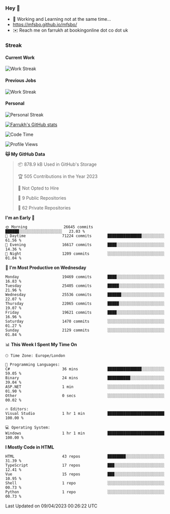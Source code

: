 ### Hey 👋

- 🏃 Working and Learning not at the same time...
- https://mfsbo.github.io/mfsbo/
- ✉️ Reach me on farrukh at bookingonline dot co dot uk

### Streak
#### Current Work
![Work Streak](https://streak-stats.demolab.com/?user=mfsbo)
#### Previous Jobs
![Work Streak](https://streak-stats.demolab.com/?user=farrukhcw)
#### Personal
![Personal Streak](https://streak-stats.demolab.com/?user=farrukhsubhani)

[![Farrukh's GitHub stats](https://github-readme-stats.vercel.app/api?username=mfsbo&hide=stars&count_private=true)](https://github.com/mfsbo/)

<!--START_SECTION:waka-->
![Code Time](http://img.shields.io/badge/Code%20Time-248%20hrs%2028%20mins-blue)

![Profile Views](http://img.shields.io/badge/Profile%20Views-7-blue)

**🐱 My GitHub Data** 

> 📦 878.9 kB Used in GitHub's Storage 
 > 
> 🏆 505 Contributions in the Year 2023
 > 
> 🚫 Not Opted to Hire
 > 
> 📜 9 Public Repositories 
 > 
> 🔑 62 Private Repositories 
 > 
**I'm an Early 🐤** 

```text
🌞 Morning                26645 commits       ██████░░░░░░░░░░░░░░░░░░░   23.03 % 
🌆 Daytime                71224 commits       ███████████████░░░░░░░░░░   61.56 % 
🌃 Evening                16617 commits       ████░░░░░░░░░░░░░░░░░░░░░   14.36 % 
🌙 Night                  1209 commits        ░░░░░░░░░░░░░░░░░░░░░░░░░   01.04 % 
```
📅 **I'm Most Productive on Wednesday** 

```text
Monday                   19469 commits       ████░░░░░░░░░░░░░░░░░░░░░   16.83 % 
Tuesday                  25405 commits       █████░░░░░░░░░░░░░░░░░░░░   21.96 % 
Wednesday                25536 commits       ██████░░░░░░░░░░░░░░░░░░░   22.07 % 
Thursday                 22065 commits       █████░░░░░░░░░░░░░░░░░░░░   19.07 % 
Friday                   19621 commits       ████░░░░░░░░░░░░░░░░░░░░░   16.96 % 
Saturday                 1470 commits        ░░░░░░░░░░░░░░░░░░░░░░░░░   01.27 % 
Sunday                   2129 commits        ░░░░░░░░░░░░░░░░░░░░░░░░░   01.84 % 
```


📊 **This Week I Spent My Time On** 

```text
🕑︎ Time Zone: Europe/London

💬 Programming Languages: 
C#                       36 mins             ███████████████░░░░░░░░░░   59.05 % 
Binary                   24 mins             ██████████░░░░░░░░░░░░░░░   39.04 % 
ASP.NET                  1 min               ░░░░░░░░░░░░░░░░░░░░░░░░░   01.90 % 
Other                    0 secs              ░░░░░░░░░░░░░░░░░░░░░░░░░   00.02 % 

🔥 Editors: 
Visual Studio            1 hr 1 min          █████████████████████████   100.00 % 

💻 Operating System: 
Windows                  1 hr 1 min          █████████████████████████   100.00 % 
```

**I Mostly Code in HTML** 

```text
HTML                     43 repos            ████████░░░░░░░░░░░░░░░░░   31.39 % 
TypeScript               17 repos            ███░░░░░░░░░░░░░░░░░░░░░░   12.41 % 
Vue                      15 repos            ███░░░░░░░░░░░░░░░░░░░░░░   10.95 % 
Shell                    1 repo              ░░░░░░░░░░░░░░░░░░░░░░░░░   00.73 % 
Python                   1 repo              ░░░░░░░░░░░░░░░░░░░░░░░░░   00.73 % 
```




 Last Updated on 09/04/2023 00:26:22 UTC
<!--END_SECTION:waka-->
<!--
**mfsbo/mfsbo** is a ✨ _special_ ✨ repository because its `README.md` (this file) appears on your GitHub profile.

Here are some ideas to get you started:

- 🔭 I’m currently working on ...
- 🌱 I’m currently learning ...
- 👯 I’m looking to collaborate on ...
- 🤔 I’m looking for help with ...
- 💬 Ask me about ...
- 📫 How to reach me: ...
- 😄 Pronouns: ...
- ⚡ Fun fact: ...
-->
